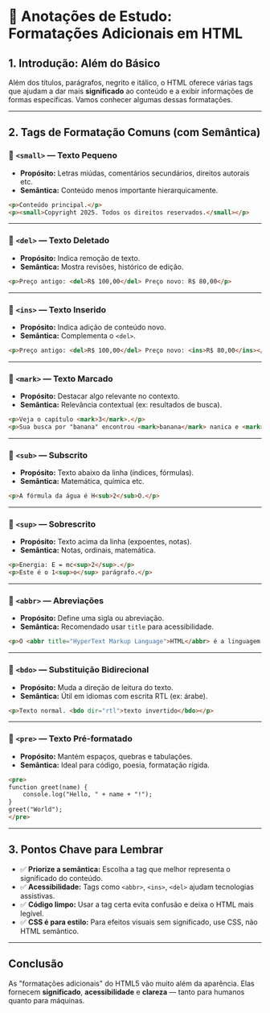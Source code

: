 
# 📘 Anotações de Estudo: Formatações Adicionais em HTML

## 1. Introdução: Além do Básico

Além dos títulos, parágrafos, negrito e itálico, o HTML oferece várias tags que ajudam a dar mais **significado** ao conteúdo e a exibir informações de formas específicas. Vamos conhecer algumas dessas formatações.

---

## 2. Tags de Formatação Comuns (com Semântica)

### 🔹 `<small>` — Texto Pequeno

- **Propósito:** Letras miúdas, comentários secundários, direitos autorais etc.
- **Semântica:** Conteúdo menos importante hierarquicamente.

```html
<p>Conteúdo principal.</p>
<p><small>Copyright 2025. Todos os direitos reservados.</small></p>
```

---

### 🔹 `<del>` — Texto Deletado

- **Propósito:** Indica remoção de texto.
- **Semântica:** Mostra revisões, histórico de edição.

```html
<p>Preço antigo: <del>R$ 100,00</del> Preço novo: R$ 80,00</p>
```

---

### 🔹 `<ins>` — Texto Inserido

- **Propósito:** Indica adição de conteúdo novo.
- **Semântica:** Complementa o `<del>`.

```html
<p>Preço antigo: <del>R$ 100,00</del> Preço novo: <ins>R$ 80,00</ins></p>
```

---

### 🔹 `<mark>` — Texto Marcado

- **Propósito:** Destacar algo relevante no contexto.
- **Semântica:** Relevância contextual (ex: resultados de busca).

```html
<p>Veja o capítulo <mark>3</mark>.</p>
<p>Sua busca por "banana" encontrou <mark>banana</mark> nanica e <mark>banana</mark> prata.</p>
```

---

### 🔹 `<sub>` — Subscrito

- **Propósito:** Texto abaixo da linha (índices, fórmulas).
- **Semântica:** Matemática, química etc.

```html
<p>A fórmula da água é H<sub>2</sub>O.</p>
```

---

### 🔹 `<sup>` — Sobrescrito

- **Propósito:** Texto acima da linha (expoentes, notas).
- **Semântica:** Notas, ordinais, matemática.

```html
<p>Energia: E = mc<sup>2</sup>.</p>
<p>Este é o 1<sup>o</sup> parágrafo.</p>
```

---

### 🔹 `<abbr>` — Abreviações

- **Propósito:** Define uma sigla ou abreviação.
- **Semântica:** Recomendado usar `title` para acessibilidade.

```html
<p>O <abbr title="HyperText Markup Language">HTML</abbr> é a linguagem base da web.</p>
```

---

### 🔹 `<bdo>` — Substituição Bidirecional

- **Propósito:** Muda a direção de leitura do texto.
- **Semântica:** Útil em idiomas com escrita RTL (ex: árabe).

```html
<p>Texto normal. <bdo dir="rtl">texto invertido</bdo></p>
```

---

### 🔹 `<pre>` — Texto Pré-formatado

- **Propósito:** Mantém espaços, quebras e tabulações.
- **Semântica:** Ideal para código, poesia, formatação rígida.

```html
<pre>
function greet(name) {
    console.log("Hello, " + name + "!");
}
greet("World");
</pre>
```

---

## 3. Pontos Chave para Lembrar

- ✅ **Priorize a semântica:** Escolha a tag que melhor representa o significado do conteúdo.
- ✅ **Acessibilidade:** Tags como `<abbr>`, `<ins>`, `<del>` ajudam tecnologias assistivas.
- ✅ **Código limpo:** Usar a tag certa evita confusão e deixa o HTML mais legível.
- ✅ **CSS é para estilo:** Para efeitos visuais sem significado, use CSS, não HTML semântico.

---

## Conclusão

As "formatações adicionais" do HTML5 vão muito além da aparência. Elas fornecem **significado**, **acessibilidade** e **clareza** — tanto para humanos quanto para máquinas.

